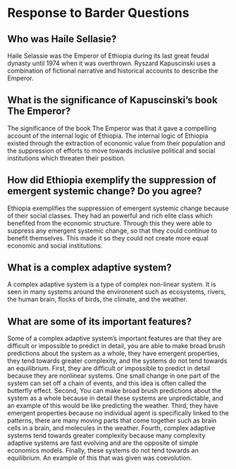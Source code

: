 # Response to Barder Questions

## Who was Haile Sellasie?

Haile Selassie was the Emperor of Ethiopia during its last great feudal dynasty until 1974 when it was overthrown.  Ryszard Kapuscinski uses a combination of fictional narrative and historical accounts to describe the Emperor.  

## What is the significance of Kapuscinski’s book The Emperor?

The significance of the book The Emperor was that it gave a compelling account of the internal logic of Ethiopia.  The internal logic of Ethiopia existed through the extraction of economic value from their population and the suppression of efforts to move towards inclusive political and social institutions which threaten their position.

## How did Ethiopia exemplify the suppression of emergent systemic change? Do you agree?

Ethiopia exemplifies the suppression of emergent systemic change because of their social classes.  They had an powerful and rich elite class which benefited from the economic structure.  Through this they were able to suppress any emergent systemic change, so that they could continue to benefit themselves.  This made it so they could not create more equal economic and social institutions.



## What is a complex adaptive system?

A complex adaptive system is a type of complex non-linear system.  It is seen in many systems around the environment such as ecosystems, rivers, the human brain, flocks of birds, the climate, and the weather.

## What are some of its important features?

Some of a complex adaptive system’s important features are that they are difficult or impossible to predict in detail, you are able to make broad brush predictions about the system as a whole, they have emergent properties, they tend towards greater complexity, and the systems do not tend towards an equilibrium. First, they are difficult or impossible to predict in detail because they are nonlinear systems.  One small change in one part of the system can set off a chain of events, and this idea is often called the butterfly effect.  Second, You can make broad brush predictions about the system as a whole because in detail these systems are unpredictable, and an example of this would be like predicting the weather.  Third, they have emergent properties because no individual agent is specifically linked to the patterns, there are many moving parts that come together such as brain cells in a brain, and molecules in the weather.  Fourth, complex adaptive systems tend towards greater complexity because many complexity adaptive systems are fast evolving and are the opposite of simple economics models.  Finally, these systems do not tend towards an equilibrium. An example of this that was given was coevolution. 
